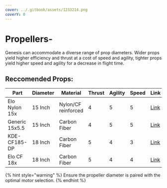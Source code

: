 ```yaml
---
cover: ../.gitbook/assets/1233214.png
coverY: 0
---
```


# Propellers-

Genesis can accommodate a diverse range of prop diameters. Wider props yield higher efficiency and thrust at a cost of speed and agility, tighter props yield higher speed and agility for a decrease in flight time.

## Reccomended Props:

<table><thead><tr><th>Part</th><th>Diameter</th><th>Material</th><th data-type="rating" data-max="5">Thrust</th><th data-type="rating" data-max="5">Agility</th><th data-type="rating" data-max="5">Speed</th><th>Link</th></tr></thead><tbody><tr><td>Elo Nylon 15x</td><td>15 Inch</td><td>Nylon/CF reinforced</td><td>4</td><td>5</td><td>5</td><td><a href="https://sunnyskyusa.com/collections/polymer-propellers/products/eolo-cn15-5-5-prop">Link</a></td></tr><tr><td>Generic 15x5.5</td><td>15 Inch</td><td>Carbon Fiber</td><td>4</td><td>5</td><td>5</td><td><a href="https://www.amazon.com/QWINOUT-Propeller-Multicopter-Quadcopter-Hexacopter/dp/B07ZYLX92M">Link</a></td></tr><tr><td>KDE-CF185-DP</td><td>18 Inch</td><td>Carbon Fiber</td><td>5</td><td>4</td><td>3</td><td><a href="https://www.kdedirect.com/collections/multi-rotor-propeller-blades/products/kde-cf185-dp">Link</a></td></tr><tr><td>Elo CF 18x</td><td>18 Inch</td><td>Carbon Fiber</td><td>5</td><td>4</td><td>4</td><td><a href="https://sunnyskyusa.com/collections/carbon-fiber-propellers/products/eolo-carbon-fiber-uav-propellers-18x6-5-inch">Link</a></td></tr></tbody></table>

{% hint style="warning" %}
Ensure the propeller diameter is paired with the optimal motor selection.
{% endhint %}

